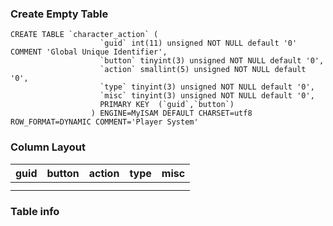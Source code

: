 ### Create Empty Table ###
```
CREATE TABLE `character_action` (                                                   
                    `guid` int(11) unsigned NOT NULL default '0' COMMENT 'Global Unique Identifier',  
                    `button` tinyint(3) unsigned NOT NULL default '0',                                
                    `action` smallint(5) unsigned NOT NULL default '0',                               
                    `type` tinyint(3) unsigned NOT NULL default '0',                                  
                    `misc` tinyint(3) unsigned NOT NULL default '0',                                  
                    PRIMARY KEY  (`guid`,`button`)                                                    
                  ) ENGINE=MyISAM DEFAULT CHARSET=utf8 ROW_FORMAT=DYNAMIC COMMENT='Player System'     
```

### Column Layout ###

| guid | button | action | type | misc |
|:-----|:-------|:-------|:-----|:-----|
|      |        |        |      |      |
|      |        |        |      |      |

### Table info ###